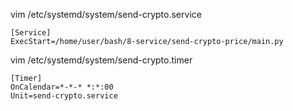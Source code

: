 vim /etc/systemd/system/send-crypto.service 

```
[Service]
ExecStart=/home/user/bash/8-service/send-crypto-price/main.py

```


vim /etc/systemd/system/send-crypto.timer

```
[Timer]
OnCalendar=*-*-* *:*:00
Unit=send-crypto.service

```